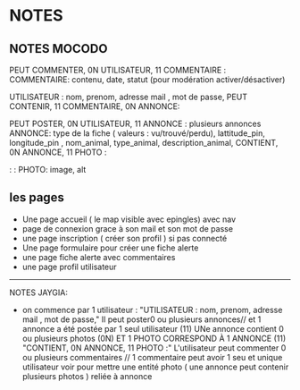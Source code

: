 # NOTES 

## NOTES MOCODO

PEUT COMMENTER, 0N UTILISATEUR, 11 COMMENTAIRE :   
COMMENTAIRE: contenu, date, statut (pour modération activer/désactiver)

UTILISATEUR :  nom, prenom, adresse mail , mot de passe,
PEUT CONTENIR, 11 COMMENTAIRE, 0N ANNONCE:


PEUT POSTER, 0N UTILISATEUR, 11 ANNONCE : plusieurs annonces
ANNONCE:  type de la fiche ( valeurs : vu/trouvé/perdu), lattitude_pin, longitude_pin , nom_animal, type_animal, description_animal, 
CONTIENT, 0N ANNONCE, 11 PHOTO :

:
:
PHOTO: image, alt

## les pages 

- Une page accueil ( le map visible avec epingles) avec nav 
- page de connexion grace à son mail et son mot de passe
- une page inscription ( créer son profil ) si pas connecté
- Une page formulaire pour créer une fiche alerte
- une page fiche alerte avec commentaires
- une page profil utilisateur


--------------------------------------------

NOTES JAYGIA:

- on commence par 1 utilisateur :
"UTILISATEUR :  nom, prenom, adresse mail , mot de passe,"
Il peut poster0 ou plusieurs annonces// et 1 annonce a été postée par 1 seul utilisateur (11)
UNe annonce contient 0 ou plusieurs photos (0N) ET 1 PHOTO CORRESPOND À 1 ANNONCE (11)
"CONTIENT, 0N ANNONCE, 11 PHOTO :" 
L'utilisateur peut commenter 0 ou plusieurs commentaires // 1 commentaire peut avoir 1 seu et unique utilisateur
voir pour mettre une entité photo ( une annonce peut contenir plusieurs photos ) reliée à annonce

 
